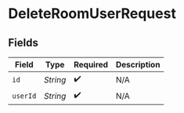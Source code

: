 # DeleteRoomUserRequest


## Fields

| Field              | Type               | Required           | Description        |
| ------------------ | ------------------ | ------------------ | ------------------ |
| `id`               | *String*           | :heavy_check_mark: | N/A                |
| `userId`           | *String*           | :heavy_check_mark: | N/A                |